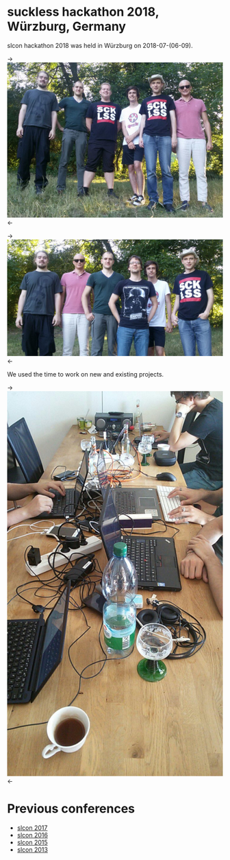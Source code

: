 suckless hackathon 2018, Würzburg, Germany
===========================================

slcon hackathon 2018 was held in Würzburg on 2018-07-(06-09).

->[![slcon2018 group photo 0](slcon2018-0-s.jpg)](slcon2018-0.jpg)<-

->[![slcon2018 group photo 1](slcon2018-1-s.jpg)](slcon2018-1.jpg)<-

We used the time to work on new and existing projects.

->[![working table](slcon2018-2-s.jpg)](slcon2018-2.jpg)<-

Previous conferences
====================
* [slcon 2017](../2017/)
* [slcon 2016](../2016/)
* [slcon 2015](../2015/)
* [slcon 2013](../2013/)
